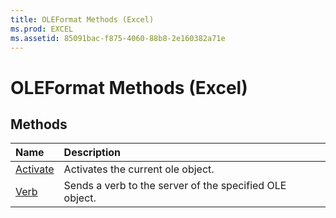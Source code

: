 ```yaml
---
title: OLEFormat Methods (Excel)
ms.prod: EXCEL
ms.assetid: 85091bac-f875-4060-88b8-2e160382a71e
---
```



# OLEFormat Methods (Excel)

## Methods



|**Name**|**Description**|
|:-----|:-----|
|[Activate](oleformat-activate-method-excel.md)|Activates the current ole object.|
|[Verb](oleformat-verb-method-excel.md)|Sends a verb to the server of the specified OLE object.|

